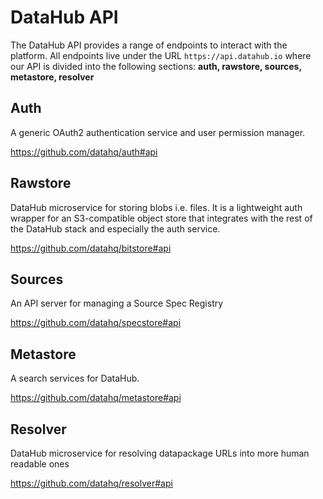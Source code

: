 # DataHub API

The DataHub API provides a range of endpoints to interact with the platform. All endpoints live under the URL `https://api.datahub.io` where our API is divided into the following sections: **auth, rawstore, sources, metastore, resolver** 

## Auth

A generic OAuth2 authentication service and user permission manager. 

https://github.com/datahq/auth#api

## Rawstore

DataHub microservice for storing blobs i.e. files. It is a lightweight auth wrapper for an S3-compatible object store that integrates with the rest of the DataHub stack and especially the auth service.

https://github.com/datahq/bitstore#api

## Sources

An API server for managing a Source Spec Registry

https://github.com/datahq/specstore#api

## Metastore

A search services for DataHub. 

https://github.com/datahq/metastore#api

## Resolver

DataHub microservice for resolving datapackage URLs into more human readable ones

https://github.com/datahq/resolver#api
 

